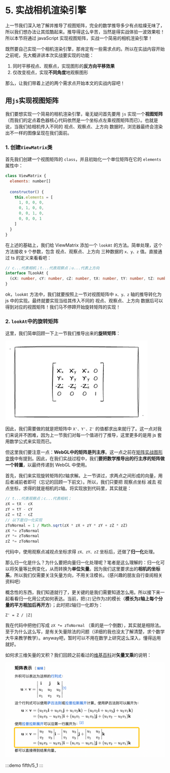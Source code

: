 # 5. 实战相机渲染引擎

上一节我们深入地了解并推导了视图矩阵，完全的数学推导多少有点枯燥无味了，所以我们想办法让其炫酷起来。推导得这么辛苦，当然是得实战体验一波效果啦！所以本节将通过 javaScript 实现视图矩阵，实战一个简易的相机渲染引擎！

既然要自己实现一个相机渲染引擎，那肯定有一些需求点的。所以在实战内容开始之前呢，先大概讲讲本次实战要实现的功能：
1. 同时平移视点、观察点，实现图形的**反方向平移效果**
2. 仅改变视点，实现**不同角度**地观察图形

那么，让我们带着上述的两个需求点开始本文的实战内容吧！

## 用`js`实现视图矩阵

我们要想实现一个简易的相机渲染引擎，毫无疑问首先要用 `js` 实现一个**视图矩阵**（而我们的定点着色器核心代码依然是一个坐标点左乘视图矩阵而已）。也就是说，当我们给相机传入不同的 视点、观察点、上方向 数据时，浏览器最终会渲染出不一样的图像呈现在我们面前。


### 1. 创建`ViewMatrix`类
首先我们创建一个视图矩阵的 `class`，并且初始化一个单位矩阵在它的 `elements` 属性中：

```js
class ViewMatrix {
  elements: number[]

  constructor() {
    this.elements = [
      1, 0, 0, 0,
      0, 1, 0, 0,
      0, 0, 1, 0,
      0, 0, 0, 1
    ]
  }
}
```

在上述的基础上，我们给 ViewMatrix 添加一个 `lookAt` 的方法。简单处理，这个方法接收 `9` 个参数，包含 视点、观察点、上方向 三种数据的 `x、y、z` 值。直接通过 ts 的定义来看看吧： 

```ts
// c...代表相机；t...代表观察点；u...代表上方向
interface TLookAt {
  (cX: number, cY: number, cZ: number, tX: number, tY: number, tZ: number, uX: number, uY: number, uZ: number): void
}
```

ok，`lookAt` 方法中，我们就要按照上一节对视图矩阵中 `x、y、z` 轴的推导转化为 js 中的实现。最终就要实现当给其传入不同的 视点、观察点、上方向 数据后可以得到对应的视图矩阵！我们马不停蹄开始旋转矩阵的实现！

### 2. `lookAt`中的旋转矩阵

这里，我们简单回顾一下上一节我们推导出来的**旋转矩阵**：

![4.21](../../public/images/fifth/4.21.png)

因此，我们需要做的就是把矩阵中 `X'、Y'、Z'` 的值都求出来就行了。这一点对我们来说并不困难，因为上一节我们对每一个值进行了推导，这里更多的是用 js 套用数学公式来实现而已。

但这里我们要注意一点：**WebGL中的矩阵是列主序**。这一点之前在[矩阵实战图形变换](/content/四、WebGL二维动画/3.%20用矩阵实战图形变换.html#矩阵实战平移)中有提到。因此，在我们实战过程中，我们**要把数学推导出的行主序的矩阵做一个转置**，以最终传递到 WebGL 中使用。

首先，我们来实现旋转矩阵的`Z`轴求解。上一节讲过，求两点之间形成的向量，用后者减前者即可（忘记的回顾一下前文）。所以，我们只要把 观察点坐标 减去 视点坐标，求得的就是相机的`Z`轴。将实现放到代码里，其实就是：
```js
// t...代表观察点；c...代表相机；
zX = tX - cX
zY = tY - cY
zZ = tZ - cZ
// 以下是归一化实现
zToNormal = 1 / Math.sqrt(zX * zX + zY * zY + zZ * zZ)
zX *= zToNormal
zY *= zToNormal
zZ *= zToNormal
```

代码中，使用观察点减视点坐标求得 `zX、zY、zZ` 坐标后，还做了**归一化**处理。

那么归一化是什么？为什么要把向量归一化处理呢？笔者是这么理解的：归一化可以将矢量等比例变化，从而转换为**单位矢量**。因为我们这里要求出的**相机的坐标系**，所以我们仅需要关注矢量方向，不用关注模长。（感兴趣的朋友自行查阅相关资料吧）

概念性的东西，我们知道就行了，更关键的是我们需要知道怎么用。所以接下来一起看看归一化用公式如何表达。当前，把`|Z|`记作为`Z`的模长（**模长为`Z`轴上每个分量的平方相加后再开方**）；此时把`Z`轴归一化即为：
```
Z' = Z / |Z|
```
我在代码中把他们写成 `zX *= zToNormal` （乘的是一个倒数），其实就是相除法。至于为什么这么写，是有关矢量除法的问题（详细的我也没太了解清楚，求个数学大牛来教学教学）。anyway吧，暂时可以不用在数学上研究这么深入，懂得运用就好。


如何求三维矢量的叉积？我们回顾之前看过的[维基百科](https://zh.wikipedia.org/zh-hans/%E5%8F%89%E7%A7%AF)对**矢量叉乘**的说明：

![5.1](../../public/images/fifth/5.1.png)

:::demo
fifth/5_1
:::
